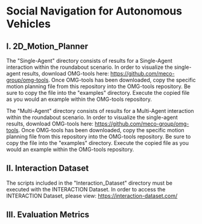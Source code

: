 # Social Navigation for Autonomous Vehicles

## I. 2D_Motion_Planner
The "Single-Agent" directory consists of results for a Single-Agent interaction within the roundabout scenario. In order to visualize the single-agent results, download OMG-tools here: https://github.com/meco-group/omg-tools. Once OMG-tools has been downloaded, copy the specific motion planning file from this repository into the OMG-tools repository. Be sure to copy the file into the "examples" directory. Execute the copied file as you would an example within the OMG-tools repository. 

The "Multi-Agent" directory consists of results for a Multi-Agent interaction within the roundabout scenario. In order to visualize the single-agent results, download OMG-tools here: https://github.com/meco-group/omg-tools. Once OMG-tools has been downloaded, copy the specific motion planning file from this repository into the OMG-tools repository. Be sure to copy the file into the "examples" directory. Execute the copied file as you would an example within the OMG-tools repository.  

## II. Interaction Dataset
The scripts included in the "Interaction_Dataset" directory must be executed with the INTERACTION Dataset. In order to access the INTERACTION Dataset, please view: https://interaction-dataset.com/ 

## III. Evaluation Metrics

